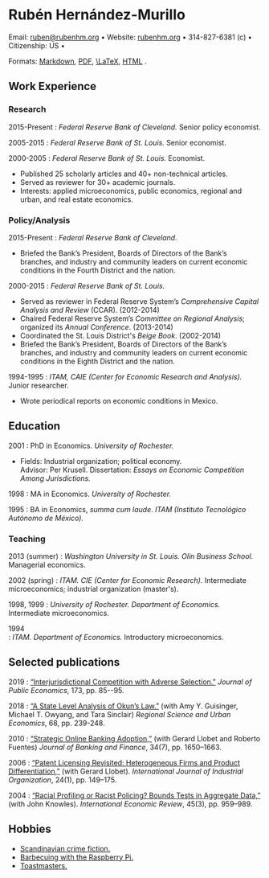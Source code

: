 Rubén Hernández-Murillo
=======================

Email: <ruben@rubenhm.org> • Website: [rubenhm.org](http://www.rubenhm.org) • 314-827-6381 (c) • Citizenship: US • 


Formats: [Markdown](https://raw.github.com/rubenhm/rubenhm.github.io/source/assets/docs/Ruben_Hernandez-Murillo-Resume.md),
[PDF](http://www.rubenhm.org/assets/docs/Ruben_Hernandez-Murillo-Resume.pdf),
[\LaTeX](https://raw.github.com/rubenhm/rubenhm.github.io/source/assets/docs/Ruben_Hernandez-Murillo-Resume.tex),
[HTML](https://raw.github.com/rubenhm/rubenhm.github.io/source/assets/docs/Ruben_Hernandez-Murillo-Resume.html) .


Work Experience
---------------

### Research  ### 

2015-Present
:   _Federal Reserve Bank of Cleveland._  Senior policy economist.

2005-2015
:   _Federal Reserve Bank of St. Louis._  Senior economist.

2000-2005
:   _Federal Reserve Bank of St. Louis._  Economist.

+   Published 25 scholarly articles and 40+ non-technical articles.
+   Served as reviewer for 30+ academic journals.
+   Interests: applied microeconomics, public economics, regional and urban, and real estate economics.


### Policy/Analysis ###

2015-Present
:   _Federal Reserve Bank of Cleveland._

+   Briefed the Bank’s President, Boards of Directors of the Bank’s branches, and industry and community leaders on current economic conditions in the Fourth District and the nation. 

2000-2015
:   _Federal Reserve Bank of St. Louis._ 

+   Served as reviewer in Federal Reserve System’s _Comprehensive Capital Analysis and Review_ (CCAR). (2012-2014)
+   Chaired Federal Reserve System’s  _Committee on Regional Analysis_; organized its _Annual Conference_. (2013-2014)
+   Coordinated the St. Louis District's _Beige Book_. (2002-2014)
+   Briefed the Bank’s President, Boards of Directors of the Bank’s branches, and industry and community leaders on current economic conditions in the Eighth District and the nation.

1994-1995
:   _ITAM, CAIE (Center for Economic Research and Analysis)._ Junior researcher.

+   Wrote periodical reports on economic conditions in Mexico. 

Education
---------

2001
:   PhD in Economics. _University of Rochester._

+   Fields: Industrial organization; political economy.   
    Advisor: Per Krusell. Dissertation: _Essays on Economic Competition Among Jurisdictions._    

1998
:   MA in Economics. _University of Rochester._

1995
:   BA in Economics, _summa cum laude_. _ITAM (Instituto Tecnológico Autónomo de México)._ 

### Teaching ###

2013 (summer)
:   _Washington University in St. Louis. Olin Business School._ Managerial economics.

2002 (spring)
:   _ITAM. CIE (Center for Economic Research)._ Intermediate microeconomics; industrial organization (master's).

1998, 1999 
:   _University of Rochester. Department of Economics._ Intermediate microeconomics.

1994  
:   _ITAM. Department of Economics._ Introductory microeconomics. 


Selected publications
---------------------

2019
:   [“Interjurisdictional Competition with Adverse 
Selection.”](https://doi.org/10.1016/j.jpubeco.2019.01.012) _Journal of Public Economics_, 
173, pp. 85--95.  

2018
:   [“A State Level Analysis of Okun’s Law.”](https://doi.org/10.1016/j.regsciurbeco.2017.11.005) (with Amy Y. Guisinger, Michael T. Owyang, and Tara Sinclair) _Regional Science and Urban Economics_, 68, pp. 239-248.

2010
:   [“Strategic Online Banking Adoption,”](http://dx.doi.org/10.1016/j.jbankfin.2010.03.011) (with Gerard Llobet and Roberto Fuentes) _Journal of Banking and Finance_, 34(7), pp. 1650–1663. 

2006
:   [“Patent Licensing Revisited: Heterogeneous Firms and Product Differentiation,”](http://dx.doi.org/10.1016/j.ijindorg.2005.03.008) (with Gerard Llobet). _International Journal of Industrial Organization_, 24(1), pp. 149–175.

2004
:   [“Racial Profiling or Racist Policing? Bounds Tests in Aggregate Data,”](http://dx.doi.org/10.1111/j.0020-6598.2004.00293.x) (with John Knowles). _International Economic Review_, 45(3), pp. 959–989.

Hobbies
------

+   [Scandinavian crime fiction.](https://en.wikipedia.org/wiki/Scandinavian_noir)
+   [Barbecuing with the Raspberry Pi.](https://github.com/CapnBry/HeaterMeter/wiki)
+   [Toastmasters.](https://www.toastmasters.org/)


